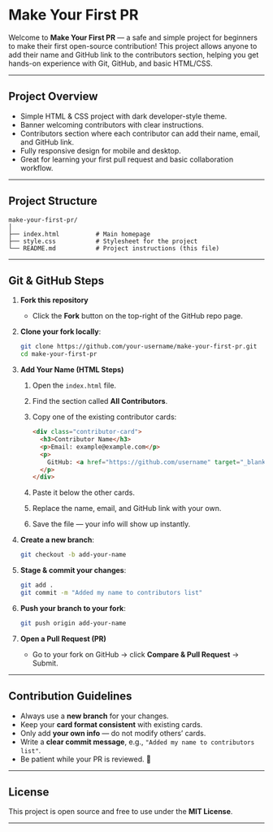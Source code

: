 # Make Your First PR

Welcome to **Make Your First PR** — a safe and simple project for beginners to make their first open-source contribution! This project allows anyone to add their name and GitHub link to the contributors section, helping you get hands-on experience with Git, GitHub, and basic HTML/CSS.

---

## Project Overview

* Simple HTML & CSS project with dark developer-style theme.
* Banner welcoming contributors with clear instructions.
* Contributors section where each contributor can add their name, email, and GitHub link.
* Fully responsive design for mobile and desktop.
* Great for learning your first pull request and basic collaboration workflow.

---

## Project Structure

```
make-your-first-pr/
│
├── index.html          # Main homepage
├── style.css           # Stylesheet for the project
└── README.md           # Project instructions (this file)
```

---

## Git & GitHub Steps

1. **Fork this repository**

   * Click the **Fork** button on the top-right of the GitHub repo page.

2. **Clone your fork locally**:

   ```bash
   git clone https://github.com/your-username/make-your-first-pr.git
   cd make-your-first-pr
   ```

3. **Add Your Name (HTML Steps)**

   1. Open the `index.html` file.
   2. Find the section called **All Contributors**.
   3. Copy one of the existing contributor cards:

      ```html
      <div class="contributor-card">
        <h3>Contributor Name</h3>
        <p>Email: example@example.com</p>
        <p>
          GitHub: <a href="https://github.com/username" target="_blank">github.com/username</a>
        </p>
      </div>
      ```
   4. Paste it below the other cards.
   5. Replace the name, email, and GitHub link with your own.
   6. Save the file — your info will show up instantly.

4. **Create a new branch**:

   ```bash
   git checkout -b add-your-name
   ```

5. **Stage & commit your changes**:

   ```bash
   git add .
   git commit -m "Added my name to contributors list"
   ```

6. **Push your branch to your fork**:

   ```bash
   git push origin add-your-name
   ```

7. **Open a Pull Request (PR)**

   * Go to your fork on GitHub → click **Compare & Pull Request** → Submit.

---

## Contribution Guidelines

* Always use a **new branch** for your changes.
* Keep your **card format consistent** with existing cards.
* Only add **your own info** — do not modify others’ cards.
* Write a **clear commit message**, e.g., `"Added my name to contributors list"`.
* Be patient while your PR is reviewed. 🎉

---

## License

This project is open source and free to use under the **MIT License**.

---
